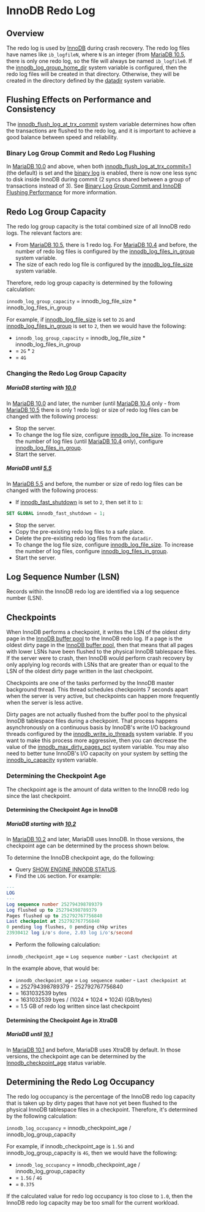# InnoDB Redo Log

## Overview

The redo log is used by [InnoDB](/columns-storage-engines-and-plugins/storage-engines/innodb/) during crash recovery. The redo log files have names like `ib_logfileN`, where `N` is an integer (from [MariaDB 10.5](/kb/en/what-is-mariadb-105/), there is only one redo log, so the file will always be named `ib_logfile0`. If the [innodb_log_group_home_dir](/kb/en/innodb-system-variables/#innodb_log_group_home_dir) system variable is configured, then the redo log files will be created in that directory. Otherwise, they will be created in the directory defined by the [datadir](/kb/en/server-system-variables/#datadir) system variable.

## Flushing Effects on Performance and Consistency

The [innodb_flush_log_at_trx_commit](/kb/en/innodb-system-variables/#innodb_flush_log_at_trx_commit) system variable determines how often the transactions are flushed to the redo log, and it is important to achieve a good balance between speed and reliability.

### Binary Log Group Commit and Redo Log Flushing

In [MariaDB 10.0](/kb/en/what-is-mariadb-100/) and above, when both [innodb_flush_log_at_trx_commit=1](/kb/en/innodb-system-variables/#innodb_flush_log_at_trx_commit) (the default) is set and the [binary log](/mariadb-administration/server-monitoring-logs/binary-log/) is enabled, there is now one less sync to disk inside InnoDB during commit (2 syncs shared between a group of transactions instead of 3). See [Binary Log Group Commit and InnoDB Flushing Performance](/columns-storage-engines-and-plugins/storage-engines/innodb/binary-log-group-commit-and-innodb-flushing-performance/) for more information.

## Redo Log Group Capacity

The redo log group capacity is the total combined size of all InnoDB redo logs. The relevant factors are:

- From [MariaDB 10.5](/kb/en/what-is-mariadb-105/), there is 1 redo log. For [MariaDB 10.4](/kb/en/what-is-mariadb-104/) and before, the number of redo log files is configured by the [innodb_log_files_in_group](/kb/en/innodb-system-variables/#innodb_log_files_in_group) system variable.
- The size of each redo log file is configured by the [innodb_log_file_size](/kb/en/innodb-system-variables/#innodb_log_file_size) system variable.

Therefore, redo log group capacity is determined by the following calculation:

`innodb_log_group_capacity` =  <a undefined>innodb_log_file_size</a> * <a undefined>innodb_log_files_in_group</a>

For example, if [innodb_log_file_size](/kb/en/innodb-system-variables/#innodb_log_file_size) is set to `2G` and [innodb_log_files_in_group](/kb/en/innodb-system-variables/#innodb_log_files_in_group) is set to `2`, then we would have the following:

- `innodb_log_group_capacity` =  <a undefined>innodb_log_file_size</a> * <a undefined>innodb_log_files_in_group</a>
- = `2G` * `2`
- = `4G`

### Changing the Redo Log Group Capacity

##### MariaDB starting with [10.0](/kb/en/what-is-mariadb-100/)

In [MariaDB 10.0](/kb/en/what-is-mariadb-100/) and later, the number (until [MariaDB 10.4](/kb/en/what-is-mariadb-104/) only - from [MariaDB 10.5](/kb/en/what-is-mariadb-105/) there is only 1 redo log) or size of redo log files can be changed with the following process:

- Stop the server.
- To change the log file size, configure [innodb_log_file_size](/kb/en/innodb-system-variables/#innodb_log_file_size). To increase the number of log files (until [MariaDB 10.4](/kb/en/what-is-mariadb-104/) only), configure [innodb_log_files_in_group](/kb/en/innodb-system-variables/#innodb_log_files_in_group).
- Start the server.

##### MariaDB until [5.5](/kb/en/what-is-mariadb-55/)

In [MariaDB 5.5](/kb/en/what-is-mariadb-55/) and before, the number or size of redo log files can be changed with the following process:

- If [innodb_fast_shutdown](/kb/en/innodb-system-variables/#innodb_fast_shutdown) is set to `2`, then set it to `1`:

```sql
SET GLOBAL innodb_fast_shutdown = 1;
```

- Stop the server.
- Copy the pre-existing redo log files to a safe place.
- Delete the pre-existing redo log files from the `datadir`.
- To change the log file size, configure [innodb_log_file_size](/kb/en/innodb-system-variables/#innodb_log_file_size). To increase the number of log files, configure [innodb_log_files_in_group](/kb/en/innodb-system-variables/#innodb_log_files_in_group).
- Start the server.

## Log Sequence Number (LSN)

Records within the InnoDB redo log are identified via a log sequence number (LSN).

## Checkpoints

When InnoDB performs a checkpoint, it writes the LSN of the oldest dirty page in the [InnoDB buffer pool](/columns-storage-engines-and-plugins/storage-engines/innodb/innodb-buffer-pool/) to the InnoDB redo log. If a page is the oldest dirty page in the  [InnoDB buffer pool](/columns-storage-engines-and-plugins/storage-engines/innodb/innodb-buffer-pool/), then that means that all pages with lower LSNs have been flushed to the physical InnoDB tablespace files. If the server were to crash, then InnoDB would perform crash recovery by only applying log records with LSNs that are greater than or equal to the LSN of the oldest dirty page written in the last checkpoint.

Checkpoints are one of the tasks performed by the InnoDB master background thread. This thread schedules checkpoints 7 seconds apart when the server is very active, but checkpoints can happen more frequently when the server is less active.

Dirty pages are not actually flushed from the buffer pool to the physical InnoDB tablespace files during a checkpoint. That process happens asynchronously on a continuous basis by InnoDB's write I/O background threads configured by the [innodb_write_io_threads](/kb/en/innodb-system-variables/#innodb_write_io_threads) system variable. If you want to make this process more aggressive, then you can decrease the value of the [innodb_max_dirty_pages_pct](/kb/en/innodb-system-variables/#innodb_max_dirty_pages_pct) system variable. You may also need to better tune InnoDB's I/O capacity on your system by setting the [innodb_io_capacity](/kb/en/innodb-system-variables/#innodb_io_capacity) system variable.

### Determining the Checkpoint Age

The checkpoint age is the amount of data written to the InnoDB redo log since the last checkpoint.

#### Determining the Checkpoint Age in InnoDB

##### MariaDB starting with [10.2](/kb/en/what-is-mariadb-102/)

In [MariaDB 10.2](/kb/en/what-is-mariadb-102/) and later, MariaDB uses InnoDB. In those versions, the checkpoint age can be determined by the process shown below.

To determine the InnoDB checkpoint age, do the following:

- Query [SHOW ENGINE INNODB STATUS](/sql-statements-structure/sql-statements/administrative-sql-statements/show/show-engine-innodb-status/).
- Find the `LOG` section. For example:

```sql
---
LOG
---
Log sequence number 252794398789379
Log flushed up to 252794398789379
Pages flushed up to 252792767756840
Last checkpoint at 252792767756840
0 pending log flushes, 0 pending chkp writes
23930412 log i/o's done, 2.03 log i/o's/second
```

- Perform the following calculation:

`innodb_checkpoint_age` = `Log sequence number` - `Last checkpoint at`

In the example above, that would be:

- `innodb_checkpoint_age` = `Log sequence number` - `Last checkpoint at`
- = 252794398789379 - 252792767756840
- = 1631032539 bytes
- = 1631032539 byes / (1024 * 1024 * 1024) (GB/bytes)
- = 1.5 GB of redo log written since last checkpoint

#### Determining the Checkpoint Age in XtraDB

##### MariaDB until [10.1](/kb/en/what-is-mariadb-101/)

In [MariaDB 10.1](/kb/en/what-is-mariadb-101/) and before, MariaDB uses XtraDB by default. In those versions, the checkpoint age can be determined by the [Innodb_checkpoint_age](/kb/en/innodb-status-variables/#innodb_checkpoint_age) status variable.

## Determining the Redo Log Occupancy

The redo log occupancy is the percentage of the InnoDB redo log capacity that is taken up by dirty pages that have not yet been flushed to the physical InnoDB tablespace files in a checkpoint. Therefore, it's determined by the following calculation:

`innodb_log_occupancy` = <a undefined>innodb_checkpoint_age</a> / <a undefined>innodb_log_group_capacity</a>

For example, if <a undefined>innodb_checkpoint_age</a> is `1.5G` and <a undefined>innodb_log_group_capacity</a> is `4G`, then we would have the following:

- `innodb_log_occupancy` = <a undefined>innodb_checkpoint_age</a> / <a undefined>innodb_log_group_capacity</a>
- = `1.5G` / `4G`
- = `0.375`

If the calculated value for redo log occupancy is too close to `1.0`, then the InnoDB redo log capacity may be too small for the current workload.